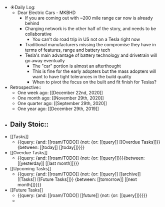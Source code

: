 - ☀️Daily Log:
    - Dear Electric Cars - MKBHD
        - If you are coming out with ~200 mile range car now is already behind
        - Charging network is the other half of the story, and needs to be collaborative
            - You can't do road trip in US not on a Tesla right now
        - Traditional manufacturers missing the compromise they have in terms of features, range and battery tech
        - Tesla's main advantage of battery technology and drivetrain will go away eventually
            - The "car" portion is almost an afterthought
            - This is fine for the early adopters but the mass adopters will want to have tight tolerances in the build quality
            - When to pivot the focus on the built and fit finish for Teslas?
- Retrospective::
    - One week ago: [[December 22nd, 2020]]
    - One month ago: [[November 29th, 2020]]
    - One quarter ago: [[September 29th, 2020]]
    - One year ago: [[December 29th, 2019]]
- Daily Stoic::
    - 
- [[Tasks]]
    - {{query: {and: [[roam/TODO]] {not: {or: [[query]] [[Overdue Tasks]]}} {between: [[today]] [[today]]}}}}
- [[Overdue Tasks]]
    - {{query: {and: [[roam/TODO]] {not: {or: [[query]]}}}{between: [[yesterday]] [[last month]]}}}
- [[Upcoming Tasks]]
    - {{query: {and: [[roam/TODO]] {not: {or: [[query]] [[archive]] [[Tasks]] [[Future Tasks]]}} {between: [[tomorrow]] [[next month]]}}}}
- [[Future Tasks]]
    - {{query: {and: [[roam/TODO]] [[future]] {not: {or: [[query]]}}}}}
    - 
